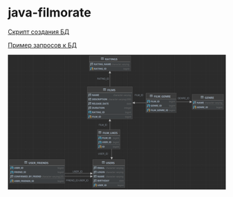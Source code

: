 # java-filmorate
[Скрипт создания БД](https://github.com/albertleinsoo/java-filmorate/blob/add-database/src/main/resources/schema.sql)

[Пример запросов к БД](https://github.com/albertleinsoo/java-filmorate/blob/main/filmorate_DB_queries.sql)

![Диаграмма БД filmorate](https://github.com/albertleinsoo/java-filmorate/blob/main/filmorate_DB_Diagram_2.png)
